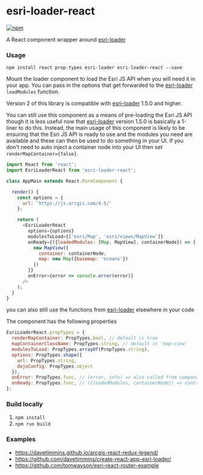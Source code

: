 # esri-loader-react

[![npm](https://img.shields.io/npm/v/esri-loader-react.svg)](https://www.npmjs.com/package/esri-loader-react)

A React component wrapper around [esri-loader](https://github.com/Esri/esri-loader)

### Usage

`npm install react prop-types esri-loader esri-loader-react --save`

Mount the loader component to load the Esri JS API when you will need it in your app.
You can pass in the options that get forwarded to the [esri-loader](https://github.com/Esri/esri-loader) `loadModules` function.

Version 2 of this library is compatible with [esri-loader](https://github.com/Esri/esri-loader) 1.5.0 and higher.

You can still use this component as a means of pre-loading the Esri JS API though it is less useful now that [esri-loader](https://github.com/Esri/esri-loader) version 1.5.0 is basically a 1-liner to do this. Instead, the main usage of this component is likely to be ensuring that the Esri JS API is ready to use and the modules you need are available and these can then be used to do something in your UI. If you don't need to auto inject a container node into your UI then set `renderMapContainer={false}`.

```js
import React from 'react';
import EsriLoaderReact from 'esri-loader-react';

class AppMain extends React.PureComponent {

  render() {
    const options = {
      url: 'https://js.arcgis.com/4.5/'
    };

    return (
      <EsriLoaderReact 
        options={options} 
        modulesToLoad={['esri/Map', 'esri/views/MapView']}    
        onReady={({loadedModules: [Map, MapView], containerNode}) => {
          new MapView({
            container: containerNode,
            map: new Map({basemap: 'oceans'})
          })
        }}
        onError={error => console.error(error)}
      />
    );
  }
}
```

you can also still use the functions from [esri-loader](https://github.com/Esri/esri-loader) elsewhere in your code

The component has the following properties

```js
EsriLoaderReact.propTypes = {
  renderMapContainer: PropTypes.bool, // default is true
  mapContainerClassName: PropTypes.string, // default is 'map-view'
  modulesToLoad: PropTypes.arrayOf(PropTypes.string),
  options: PropTypes.shape({
    url: PropTypes.string,
    dojoConfig: PropTypes.object
  }),
  onError: PropTypes.func, // (error, info) => also called from componentDidCatch
  onReady: PropTypes.func, // ({loadedModules, containerNode}) => containerNode is null if renderMapContainer !== true
};
```

### Build locally

1. `npm install`
2. `npm run build`

### Examples

* https://davetimmins.github.io/arcgis-react-redux-legend/
* https://github.com/davetimmins/create-react-app-esri-loader/
* https://github.com/tomwayson/esri-react-router-example
